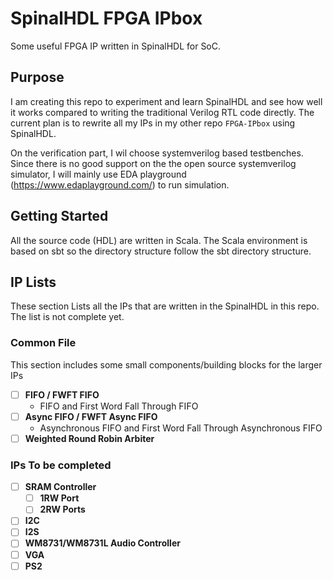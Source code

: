 # SpinalHDL FPGA IPbox

Some useful FPGA IP written in SpinalHDL for SoC.

## Purpose

I am creating this repo to experiment and learn SpinalHDL and see how well it works compared to writing the traditional Verilog RTL code directly. The current plan is to rewrite all my IPs in my other repo `FPGA-IPbox` using SpinalHDL.

On the verification part, I wil choose systemverilog based testbenches. Since there is no good support on the the open source systemverilog simulator, I will mainly use EDA playground (<https://www.edaplayground.com/>) to run simulation.

## Getting Started

All the source code (HDL) are written in Scala. The Scala environment is based on sbt so the directory structure follow the sbt directory structure.

## IP Lists

These section Lists all the IPs that are written in the SpinalHDL in this repo. The list is not complete yet.

### Common File

This section includes some small components/building blocks for the larger IPs

- [ ] **FIFO / FWFT FIFO**
  - FIFO and First Word Fall Through FIFO
- [ ] **Async FIFO / FWFT Async FIFO**
  - Asynchronous FIFO and First Word Fall Through Asynchronous FIFO
- [ ] **Weighted Round Robin Arbiter**

### IPs To be completed

- [ ] **SRAM Controller**
  - [ ] **1RW Port**
  - [ ] **2RW Ports**
- [ ] **I2C**
- [ ] **I2S**
- [ ] **WM8731/WM8731L Audio Controller**
- [ ] **VGA**
- [ ] **PS2**
